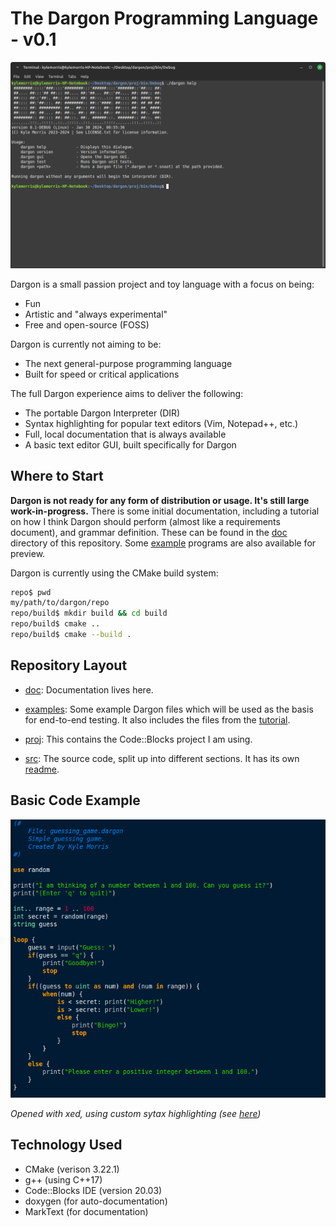 # The Dargon Programming Language - v0.1

![](res/img/cli.png)

Dargon is a small passion project and toy language with a focus on being:

- Fun
- Artistic and "always experimental"
- Free and open-source (FOSS)

Dargon is currently not aiming to be:

- The next general-purpose programming language
- Built for speed or critical applications

The full Dargon experience aims to deliver the following:

- The portable Dargon Interpreter (DIR)
- Syntax highlighting for popular text editors (Vim, Notepad++, etc.)
- Full, local documentation that is always available
- A basic text editor GUI, built specifically for Dargon

## Where to Start

**Dargon is not ready for any form of distribution or usage. It's still large work-in-progress.** There is some initial documentation, including a tutorial on how I think Dargon should perform (almost like a requirements document), and grammar definition. These can be found in the [doc](doc) directory of this repository. Some [example](examples) programs are also available for preview. 

Dargon is currently using the CMake build system:

```bash
repo$ pwd
my/path/to/dargon/repo
repo/build$ mkdir build && cd build
repo/build$ cmake ..
repo/build$ cmake --build .
```

## Repository Layout

- [doc](doc): Documentation lives here.

- [examples](examples): Some example Dargon files which will be used as the basis for end-to-end testing. It also includes the files from the [tutorial](examples/tutorial).

- [proj](proj): This contains the Code::Blocks project I am using.

- [src](src): The source code, split up into different sections. It has its own [readme](src/README.md).

## Basic Code Example

![](res/img/main_example.png)

*Opened with xed, using custom sytax highlighting (see [here](res/text_highlighting))*

## Technology Used

- CMake (verison 3.22.1)
- g++ (using C++17)
- Code::Blocks IDE (version 20.03)
- doxygen (for auto-documentation)
- MarkText (for documentation)
